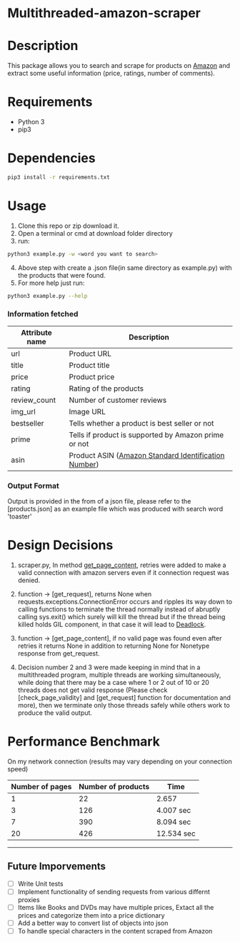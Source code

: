 # Multithreaded-amazon-scraper

# Description
This package allows you to search and scrape for products on [Amazon](https://www.amazon.com) and extract some useful information (price, ratings, number of comments).

# Requirements
- Python 3
- pip3

# Dependencies
```bash
pip3 install -r requirements.txt
```

# Usage
1. Clone this repo or zip download it.
2. Open a terminal or cmd at download folder directory
3. run:
```bash 
python3 example.py -w <word you want to search>
```
4. Above step with create a .json file(in same directory as example.py) with the products that were found.
5. For more help just run:
```bash 
python3 example.py --help
```

### Information fetched

Attribute name      | Description
------------------- | ---------------------------------------
url                 | Product URL
title               | Product title
price               | Product price
rating              | Rating of the products
review_count        | Number of customer reviews
img_url             | Image URL
bestseller          | Tells whether a product is best seller or not
prime               | Tells if product is supported by Amazon prime or not
asin                | Product ASIN ([Amazon Standard Identification Number](https://fr.wikipedia.org/wiki/Amazon_Standard_Identification_Number))

### Output Format
Output is provided in the from of a json file, please refer to the [products.json] as an example file which was produced with search word 'toaster'

# Design Decisions
1. scraper.py, In method [get_page_content](https://github.com/monuit/amazon-webscrapper/blob/main/products.json), retries were added to make a valid connection with amazon servers even if it connection request was denied.

2. function -> [get_request], returns None when requests.exceptions.ConnectionError occurs and ripples its way down to calling functions to terminate the thread normally instead of abruptly calling sys.exit() which surely will kill the thread but if the thread being killed holds GIL component, in that case it will lead to [Deadlock](https://en.wikipedia.org/wiki/Deadlock).

3. function -> [get_page_content], if no valid page was found even after retries it returns None in addition to returning None for Nonetype response from get_request.

4. Decision number 2 and 3 were made keeping in mind that in a multithreaded program, multiple threads are working simultaneously, while doing that there may be a case where 1 or 2 out of 10 or 20 threads does not get valid response (Please check [check_page_validity] and [get_request] function for documentation and more), then we terminate only those threads safely while others work to produce the valid output.

# Performance Benchmark
On my network connection (results may vary depending on your connection speed)

Number of pages     | Number of products | Time              |
--------------------|--------------------|-------------------|
 1                  | 22                 | 2.657             |
 3                  | 126                | 4.007 sec         |
 7                  | 390                | 8.094 sec         |
 20                 | 426                | 12.534 sec        |
--------------------------------------------------------------

## Future Imporvements
- [ ] Write Unit tests
- [ ] Implement functionality of sending requests from various differnt proxies
- [ ] Items like Books and DVDs may have multiple prices, Extact all the prices and categorize them into a price dictionary
- [ ] Add a better way to convert list of objects into json
- [ ] To handle special characters in the content scraped from Amazon
